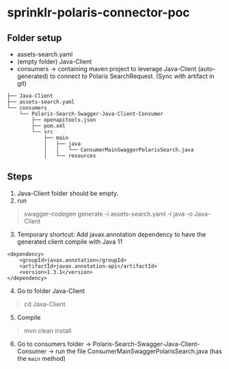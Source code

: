 # sprinklr-polaris-connector-poc
## Folder setup
- assets-search.yaml
- (empty folder) Java-Client
- consumers -> containing maven project to leverage Java-Client (auto-generated) to connect to Polaris SearchRequest. (Sync with artifact in git)

```
├── Java-Client
├── assets-search.yaml
└── consumers
    └── Polaris-Search-Swagger-Java-Client-Consumer
        ├── openapitools.json
        ├── pom.xml
        └── src
            ├── main
            │   ├── java
            │   │   └── ConsumerMainSwaggerPolarisSearch.java
            │   └── resources
```

            


## Steps
1. Java-Client folder should be empty.
2. run
> swagger-codegen generate -i assets-search.yaml -l java -o Java-Client
3. Temporary shortcut: Add javax.annotation dependency to have the generated client compile with Java 11
```
<dependency>
    <groupId>javax.annotation</groupId>
    <artifactId>javax.annotation-api</artifactId>
    <version>1.3.1</version>
</dependency>
```
4. Go to folder Java-Client
> cd Java-Client
5. Compile
> mvn clean install
6. Go to consumers folder -> Polaris-Search-Swagger-Java-Client-Consumer -> run the file ConsumerMainSwaggerPolarisSearch.java (has the `main` method)